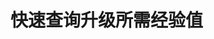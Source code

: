 
# 快速查询升级所需经验值

<GenshinLevelExp />

<script setup>
import GenshinLevelExp from "../.vitepress/components/genshin/LevelExp.vue";
</script>
